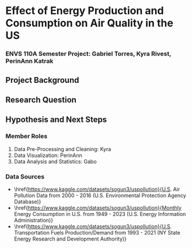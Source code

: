 # Effect of Energy Production and Consumption on Air Quality in the US
### ENVS 110A Semester Project: Gabriel Torres, Kyra Rivest, PerinAnn Katrak


## Project Background
 

## Research Question



## Hypothesis and Next Steps


### Member Roles
1. Data Pre-Processing and Cleaning: Kyra
2. Data Visualization: PerinAnn
3. Data Analysis and Statistics: Gabo

### Data Sources
- \href{https://www.kaggle.com/datasets/sogun3/uspollution}{U.S. Air Pollution Data from 2000 - 2016 (U.S. Environmental Protection Agency Database)}  
- \href{https://www.kaggle.com/datasets/sogun3/uspollution}{Monthly Energy Consumption in U.S. from 1949 - 2023 (U.S. Energy Information Administration)}
- \href{https://www.kaggle.com/datasets/sogun3/uspollution}{U.S. Transportation Fuels Production/Demand from 1993 - 2021 (NY State Energy Research and Development Authority)}

